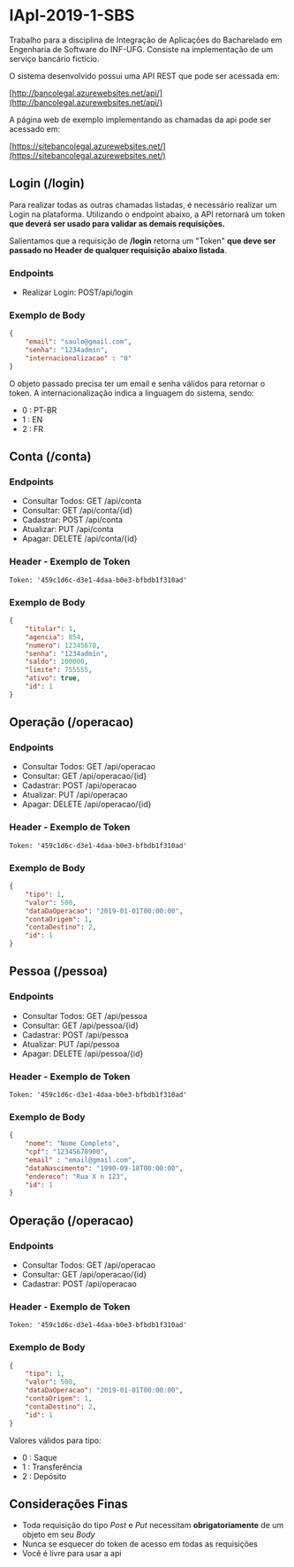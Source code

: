 # IApl-2019-1-SBS
Trabalho para a disciplina de Integração de Aplicações do Bacharelado em Engenharia de Software do INF-UFG. Consiste na implementação de um serviço bancário fictício.

O sistema desenvolvido possui uma API REST que pode ser acessada em:

[http://bancolegal.azurewebsites.net/api/](http://bancolegal.azurewebsites.net/api/)

A página web de exemplo implementando as chamadas da api pode ser acessado em:

[https://sitebancolegal.azurewebsites.net/](https://sitebancolegal.azurewebsites.net/)

## Login (/login)

Para realizar todas as outras chamadas listadas, é necessário realizar um Login na plataforma. Utilizando o endpoint abaixo, a API retornará um token **que deverá ser usado para validar as demais requisições.**

Salientamos que a requisição de **/login** retorna um "Token" **que deve ser passado no Header de qualquer requisição abaixo listada**.

### Endpoints

* Realizar Login: POST/api/login

### Exemplo de Body

```json
{
    "email": "saulo@gmail.com",
    "senha": "1234admin",
    "internacionalizacao" : "0"
}
```
O objeto passado precisa ter um email e senha válidos para retornar o token. A internacionalização indica a linguagem do sistema, sendo:
- 0 : PT-BR
- 1 : EN
- 2 : FR

## Conta (/conta)

### Endpoints

* Consultar Todos: GET /api/conta
* Consultar: GET /api/conta/{id}
* Cadastrar: POST /api/conta
* Atualizar: PUT /api/conta
* Apagar: DELETE /api/conta/{id}

### Header - Exemplo de Token

```
Token: '459c1d6c-d3e1-4daa-b0e3-bfbdb1f310ad'
```

### Exemplo de Body

```json
{
    "titular": 1,
    "agencia": 854,
    "numero": 12345678,
    "senha": "1234admin",
    "saldo": 100000,
    "limite": 755555,
    "ativo": true,
    "id": 1
}
```

## Operação (/operacao)

### Endpoints

* Consultar Todos: GET /api/operacao
* Consultar: GET /api/operacao/{id}
* Cadastrar: POST /api/operacao
* Atualizar: PUT /api/operacao
* Apagar: DELETE /api/operacao/{id}

### Header - Exemplo de Token

```
Token: '459c1d6c-d3e1-4daa-b0e3-bfbdb1f310ad'
```

### Exemplo de Body

```json
{
    "tipo": 1,
    "valor": 500,
    "dataDaOperacao": "2019-01-01T00:00:00",
    "contaOrigem": 1,
    "contaDestino": 2,
    "id": 1
}
```

## Pessoa (/pessoa)

### Endpoints

* Consultar Todos: GET /api/pessoa
* Consultar: GET /api/pessoa/{id}
* Cadastrar: POST /api/pessoa
* Atualizar: PUT /api/pessoa
* Apagar: DELETE /api/pessoa/{id}

### Header - Exemplo de Token

```
Token: '459c1d6c-d3e1-4daa-b0e3-bfbdb1f310ad'
```

### Exemplo de Body

```json
{
    "nome": "Nome Completo",
    "cpf": "12345678900",
    "email" : "email@gmail.com",
    "dataNascimento": "1990-09-18T00:00:00",
    "endereco": "Rua X n 123",
    "id": 1
}
```

## Operação (/operacao)

### Endpoints

* Consultar Todos: GET /api/operacao
* Consultar: GET /api/operacao/{id}
* Cadastrar: POST /api/operacao

### Header - Exemplo de Token

```
Token: '459c1d6c-d3e1-4daa-b0e3-bfbdb1f310ad'
```

### Exemplo de Body

```json
{
    "tipo": 1,
    "valor": 500,
    "dataDaOperacao": "2019-01-01T00:00:00",
    "contaOrigem": 1,
    "contaDestino": 2,
    "id": 1
}
```
Valores válidos para tipo:
- 0 : Saque
- 1 : Transferência
- 2 : Depósito

## Considerações Finas

* Toda requisição do tipo *Post* e *Put* necessitam **obrigatoriamente** de um objeto em seu *Body*
* Nunca se esquecer do token de acesso em todas as requisições
* Você é livre para usar a api

